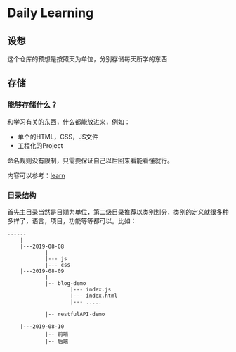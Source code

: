 # Daily Learning

## 设想
这个仓库的预想是按照天为单位，分别存储每天所学的东西

## 存储
### 能够存储什么？
和学习有关的东西，什么都能放进来，例如：
* 单个的HTML，CSS，JS文件
* 工程化的Project

命名规则没有限制，只需要保证自己以后回来看能看懂就行。

内容可以参考：[learn](https://github.com/SammyLiang97/learn)

### 目录结构
首先主目录当然是日期为单位，第二级目录推荐以类别划分，类别的定义就很多种多样了，语言，项目，功能等等都可以。比如：

```
------
    |
    |---2019-08-08
            |
            |--- js
            |--- css
    |---2019-08-09
            |
            |-- blog-demo
                    |--- index.js
                    |--- index.html
                    |--- .....

            |-- restfulAPI-demo

    |---2019-08-10
            |-- 前端
            |-- 后端
``` 
